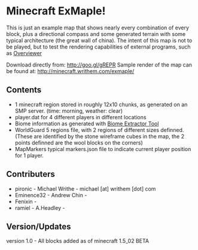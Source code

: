 Minecraft ExMaple!
=============

This is just an example map that shows nearly every combination of every block, plus a directional compass and some generated terrain with some typical architecture (the great wall of china). The intent of this map is not to be played, but to test the rendering capabilities of external programs, such as [Overviewer](https://github.com/brownan/Minecraft-Overviewer) 

Download directly from: http://goo.gl/gREPR
Sample render of the map can be found at: http://minecraft.writhem.com/exmaple/

Contents
-------

- 1 minecraft region stored in roughly 12x10 chunks, as generated on an SMP server. (time: morning, weather: clear)
- player.dat for 4 different players in different locations
- Biome information as generated with [Biome Extractor Tool](http://www.minecraftforum.net/viewtopic.php?f=1022&t=80902)
- WorldGuard 5 regions file, with 2 regions of different sizes definned. (These are identified by the stone wireframe cubes in the map, the 2 points definned are the wool blocks on the corners)
- MapMarkers typical markers.json file to indicate current player position for 1 player.

Contributers
-------

* pironic - Michael Writhe - michael [at] writhem [dot] com
* Eminence32 - Andrew Chin - 
* Fenixin - 
* ramiel - A.Headley - 

Version/Updates
-------

version 1.0 - All blocks added as of minecraft 1.5_02 BETA